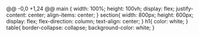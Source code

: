 @@ -0,0 +1,24 @@
main {
    width: 100%;
    height: 100vh;
    display: flex;
    justify-content: center;
    align-items: center;
}
section{
    width: 800px;
    height: 600px;
    display: flex;
    flex-direction: column;
    text-align: center;
}
h1{
    color: white;
}
table{
    border-collapse: collapse;
    background-color: white;
}
